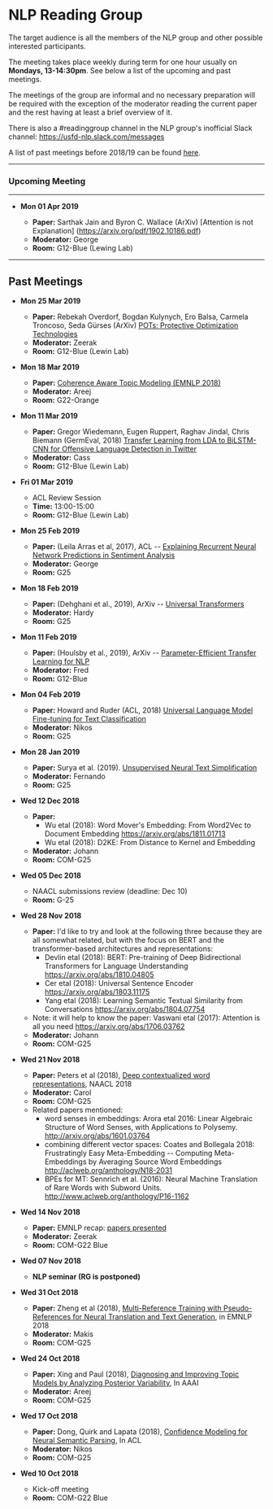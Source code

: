 # NLP Reading Group

The target audience is all the members of the NLP group and other possible interested participants.

The meeting takes place weekly during term for one hour usually on **Mondays, 13-14:30pm**. See below a list of the upcoming and past meetings.

The meetings of the group are informal and no necessary preparation will be required with the exception of the moderator reading the current paper and the rest having at least a brief overview of it.

There is also a #readinggroup channel in the NLP group's inofficial Slack channel: https://usfd-nlp.slack.com/messages

A list of past meetings before 2018/19 can be found [here](https://www.sheffield.ac.uk/dcs/research/groups/nlp#tab05).


---

### Upcoming Meeting
---

<!--

Please choose an available slot if you'd like to present a paper!

* ~~**Mon 27 May 2019**~~
	**Cancelled: Spring Break Holiday**

	 - **Paper:** TBA
	 - **Moderator:** TBA
	 - **Room:** TBA
	 
* **Fri 17 May 2019**

	 - EMNLP Review session
	 
* **Mon 13 May 2019**

	 - **Paper:** TBA
	 - **Moderator:** TBA
	 - **Room:** TBA
	 
* **Mon 01 May 2019**

	 - **Paper:** TBA
	 - **Moderator:** TBA
	 - **Room:** TBA
	 
* ~~**Mon 06 Apr 2019**~~
	**Cancelled: Early May bank holiday**

	 - **Paper:** TBA
	 - **Moderator:** TBA
	 - **Room:** TBA
	 
* **Mon 29 Apr 2019**

	 - **Paper:** TBA
	 - **Moderator:** Albiola
	 - **Room:** TBA
	 
* ~~**Mon 22 Apr 2019**~~
	**Cancelled: Easter Monday**

	 - **Paper:** TBA
	 - **Moderator:** TBA
	 - **Room:** TBA
	 
* **Mon 15 Apr 2019**

	 - **Paper:** TBA
	 - **Moderator:** Alison
	 - **Room:** TBA
	 
* **Mon 08 Apr 2019**

	 - **Paper:** 
	 Identifying and understanding user reactions to deceptive and trusted social news sources
	 (https://arxiv.org/pdf/1805.12032.pdf) 
	 How Humans versus Bots React to Deceptive and Trusted News Sources: A Case Study of Active Users
	 (https://ieeexplore.ieee.org/stamp/stamp.jsp?tp=&arnumber=8508700)
	 - **Moderator:** Yida
	 - **Room:** G12-Blue
	 	 
-->

* **Mon 01 Apr 2019**

	 - **Paper:** Sarthak Jain and Byron C. Wallace (ArXiv) [Attention is not Explanation] (https://arxiv.org/pdf/1902.10186.pdf) 
	 - **Moderator:** George
	 - **Room:** G12-Blue (Lewing Lab)

-----

Past Meetings
---------------

* **Mon 25 Mar 2019**

	 - **Paper:** 
Rebekah Overdorf, Bogdan Kulynych, Ero Balsa, Carmela Troncoso, Seda Gürses (ArXiv) [POTs: Protective Optimization Technologies](https://arxiv.org/abs/1806.02711)
	 - **Moderator:** Zeerak
	 - **Room:** G12-Blue (Lewin Lab)
	 
* **Mon 18 Mar 2019**

	 - **Paper:** [Coherence Aware Topic Modeling (EMNLP 2018) ](http://aclweb.org/anthology/D18-1096)
	 - **Moderator:** Areej
	 - **Room:** G22-Orange

* **Mon 11 Mar 2019**

	 - **Paper:** Gregor Wiedemann, Eugen Ruppert, Raghav Jindal, Chris Biemann (GermEval, 2018) [Transfer Learning from LDA to BiLSTM-CNN for Offensive Language Detection in Twitter](https://arxiv.org/abs/1811.02906)
	 - **Moderator:** Cass
	 - **Room:** G12-Blue (Lewin Lab)

* **Fri 01 Mar 2019**

	 - ACL Review Session
	 - **Time:** 13:00-15:00
	 - **Room:** G12-Blue (Lewin Lab)
		


* **Mon 25 Feb 2019**

	 - **Paper:** (Leila Arras et al, 2017), ACL -- [Explaining Recurrent Neural Network Predictions in Sentiment Analysis](http://www.aclweb.org/anthology/W17-5221)
	 - **Moderator:** George
	 - **Room:** G25


* **Mon 18 Feb 2019**

	 - **Paper:** (Dehghani et al., 2019), ArXiv -- [Universal Transformers](https://arxiv.org/abs/1807.03819)
	 - **Moderator:** Hardy
	 - **Room:** G25

* **Mon 11 Feb 2019**

	 - **Paper:**  (Houlsby et al., 2019), ArXiv -- [Parameter-Efficient Transfer Learning for NLP](https://arxiv.org/abs/1902.00751)
	 - **Moderator:** Fred
	 - **Room:** G12-Blue
	
* **Mon 04 Feb 2019**

	 - **Paper:** Howard and Ruder (ACL, 2018) [Universal Language Model Fine-tuning for Text Classification](http://aclweb.org/anthology/P18-1031)
	 - **Moderator:** Nikos	
	 - **Room:** G25

* **Mon 28 Jan 2019**

	 - **Paper:** Surya et al. (2019). [Unsupervised Neural Text Simplification](https://arxiv.org/abs/1810.07931)
	 - **Moderator:** Fernando
	 - **Room:** G25

* **Wed 12 Dec 2018**

	 - **Paper:** 
	   * Wu etal (2018): Word Mover's Embedding: From Word2Vec to Document Embedding https://arxiv.org/abs/1811.01713
	   * Wu etal (2018): D2KE: From Distance to Kernel and Embedding
	 - **Moderator:** Johann
	 - **Room:** COM-G25


*  **Wed 05 Dec 2018**

	- NAACL submissions review (deadline: Dec 10)
	- **Room:** G-25


* **Wed 28 Nov 2018**
  * **Paper:** I'd like to try and look at the following three because they are all somewhat related, but with the focus on BERT and the transformer-based architectures and representations:
    * Devlin etal (2018): BERT: Pre-training of Deep Bidirectional Transformers for Language Understanding https://arxiv.org/abs/1810.04805
    * Cer etal (2018): Universal Sentence Encoder https://arxiv.org/abs/1803.11175
    * Yang etal (2018): Learning Semantic Textual Similarity from Conversations https://arxiv.org/abs/1804.07754
  * Note: it will help to know the paper: Vaswani etal (2017): Attention is all you need https://arxiv.org/abs/1706.03762
  * **Moderator:** Johann
  * **Room:** COM-G25



* **Wed 21 Nov 2018**
  * **Paper:** Peters et al (2018), [Deep contextualized word representations](http://aclweb.org/anthology/N18-1202), NAACL 2018
  * **Moderator:** Carol
  * **Room:** COM-G25
  * Related papers mentioned:
    * word senses in embeddings: Arora etal 2016: Linear Algebraic Structure of Word Senses, with Applications to Polysemy. http://arxiv.org/abs/1601.03764
    * combining different vector spaces: Coates and Bollegala 2018: Frustratingly Easy Meta-Embedding -- Computing Meta-Embeddings by Averaging Source Word Embeddings http://aclweb.org/anthology/N18-2031
    * BPEs for MT: Sennrich et al. (2016): Neural Machine Translation of Rare Words with Subword Units. http://www.aclweb.org/anthology/P16-1162

* **Wed 14 Nov 2018**

	- **Paper:** EMNLP recap: [papers presented](conferences_recap/emnlp2018_recap.md)
	- **Moderator:** Zeerak
	- **Room:** COM-G22 Blue


* **Wed 07 Nov 2018**

	- **NLP seminar (RG is postponed)**



* **Wed 31 Oct 2018**

	- **Paper:** Zheng et al (2018), [Multi-Reference Training with Pseudo-References for Neural Translation and Text Generation](https://arxiv.org/pdf/1808.09564.pdf), in EMNLP 2018
	- **Moderator:** Makis
	- **Room:** COM-G25




* **Wed 24 Oct 2018**
	- **Paper:** Xing and Paul (2018), [Diagnosing and Improving Topic Models by Analyzing Posterior Variability](https://www.aaai.org/ocs/index.php/AAAI/AAAI18/paper/view/16213/16168), In AAAI
	- **Moderator:** Areej
	- **Room:** COM-G25




* **Wed 17 Oct 2018**

	- **Paper:** Dong, Quirk and Lapata (2018), [Confidence Modeling for Neural Semantic Parsing](https://arxiv.org/pdf/1805.04604.pdf), In ACL
	- **Moderator:** Nikos
	- **Room:** COM-G25



* **Wed 10 Oct 2018**

	- Kick-off meeting
	- **Room:** COM-G22 Blue
